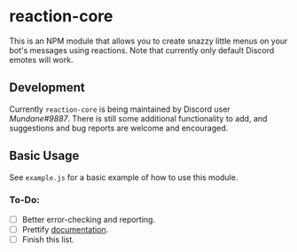 # reaction-core
This is an NPM module that allows you to create snazzy little menus on your bot's messages using reactions.
Note that currently only default Discord emotes will work.

## Development
Currently `reaction-core` is being maintained by Discord user *Mundane#9887*. There is still some additional functionality to add, 
and suggestions and bug reports are welcome and encouraged.

## Basic Usage
See `example.js` for a basic example of how to use this module.

### To-Do:
- [ ] Better error-checking and reporting.
- [ ] Prettify [documentation](https://mundayne.github.io/reaction-menu/index.html).
- [ ] Finish this list.

